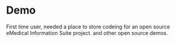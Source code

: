 Demo
====

First time user, needed a place to store codeing for an open source eMedical Information Suite project. and other open source demos.

